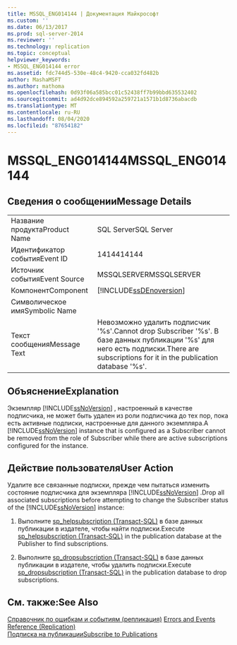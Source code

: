 ```yaml
---
title: MSSQL_ENG014144 | Документация Майкрософт
ms.custom: ''
ms.date: 06/13/2017
ms.prod: sql-server-2014
ms.reviewer: ''
ms.technology: replication
ms.topic: conceptual
helpviewer_keywords:
- MSSQL_ENG014144 error
ms.assetid: fdc744d5-530e-48c4-9420-cca032fd482b
author: MashaMSFT
ms.author: mathoma
ms.openlocfilehash: 0d93f06a585bcc01c52438ff7b99bbd635532402
ms.sourcegitcommit: ad4d92dce894592a259721a1571b1d8736abacdb
ms.translationtype: MT
ms.contentlocale: ru-RU
ms.lasthandoff: 08/04/2020
ms.locfileid: "87654182"
---
```

# <a name="mssql_eng014144"></a><span data-ttu-id="c6c76-102">MSSQL_ENG014144</span><span class="sxs-lookup"><span data-stu-id="c6c76-102">MSSQL_ENG014144</span></span>
    
## <a name="message-details"></a><span data-ttu-id="c6c76-103">Сведения о сообщении</span><span class="sxs-lookup"><span data-stu-id="c6c76-103">Message Details</span></span>  
  
|||  
|-|-|  
|<span data-ttu-id="c6c76-104">Название продукта</span><span class="sxs-lookup"><span data-stu-id="c6c76-104">Product Name</span></span>|<span data-ttu-id="c6c76-105">SQL Server</span><span class="sxs-lookup"><span data-stu-id="c6c76-105">SQL Server</span></span>|  
|<span data-ttu-id="c6c76-106">Идентификатор события</span><span class="sxs-lookup"><span data-stu-id="c6c76-106">Event ID</span></span>|<span data-ttu-id="c6c76-107">14144</span><span class="sxs-lookup"><span data-stu-id="c6c76-107">14144</span></span>|  
|<span data-ttu-id="c6c76-108">Источник события</span><span class="sxs-lookup"><span data-stu-id="c6c76-108">Event Source</span></span>|<span data-ttu-id="c6c76-109">MSSQLSERVER</span><span class="sxs-lookup"><span data-stu-id="c6c76-109">MSSQLSERVER</span></span>|  
|<span data-ttu-id="c6c76-110">Компонент</span><span class="sxs-lookup"><span data-stu-id="c6c76-110">Component</span></span>|[!INCLUDE[ssDEnoversion](../../includes/ssdenoversion-md.md)]|  
|<span data-ttu-id="c6c76-111">Символическое имя</span><span class="sxs-lookup"><span data-stu-id="c6c76-111">Symbolic Name</span></span>||  
|<span data-ttu-id="c6c76-112">Текст сообщения</span><span class="sxs-lookup"><span data-stu-id="c6c76-112">Message Text</span></span>|<span data-ttu-id="c6c76-113">Невозможно удалить подписчик '%s'.</span><span class="sxs-lookup"><span data-stu-id="c6c76-113">Cannot drop Subscriber '%s'.</span></span> <span data-ttu-id="c6c76-114">В базе данных публикации '%s' для него есть подписки.</span><span class="sxs-lookup"><span data-stu-id="c6c76-114">There are subscriptions for it in the publication database '%s'.</span></span>|  
  
## <a name="explanation"></a><span data-ttu-id="c6c76-115">Объяснение</span><span class="sxs-lookup"><span data-stu-id="c6c76-115">Explanation</span></span>  
 <span data-ttu-id="c6c76-116">Экземпляр [!INCLUDE[ssNoVersion](../../includes/ssnoversion-md.md)] , настроенный в качестве подписчика, не может быть удален из роли подписчика до тех пор, пока есть активные подписки, настроенные для данного экземпляра.</span><span class="sxs-lookup"><span data-stu-id="c6c76-116">A [!INCLUDE[ssNoVersion](../../includes/ssnoversion-md.md)] instance that is configured as a Subscriber cannot be removed from the role of Subscriber while there are active subscriptions configured for the instance.</span></span>  
  
## <a name="user-action"></a><span data-ttu-id="c6c76-117">Действие пользователя</span><span class="sxs-lookup"><span data-stu-id="c6c76-117">User Action</span></span>  
 <span data-ttu-id="c6c76-118">Удалите все связанные подписки, прежде чем пытаться изменить состояние подписчика для экземпляра [!INCLUDE[ssNoVersion](../../includes/ssnoversion-md.md)] .</span><span class="sxs-lookup"><span data-stu-id="c6c76-118">Drop all associated subscriptions before attempting to change the Subscriber status of the [!INCLUDE[ssNoVersion](../../includes/ssnoversion-md.md)] instance:</span></span>  
  
1.  <span data-ttu-id="c6c76-119">Выполните [sp_helpsubscription &#40;Transact-SQL&#41;](/sql/relational-databases/system-stored-procedures/sp-helpsubscription-transact-sql) в базе данных публикации в издателе, чтобы найти подписки.</span><span class="sxs-lookup"><span data-stu-id="c6c76-119">Execute [sp_helpsubscription &#40;Transact-SQL&#41;](/sql/relational-databases/system-stored-procedures/sp-helpsubscription-transact-sql) in the publication database at the Publisher to find subscriptions.</span></span>  
  
2.  <span data-ttu-id="c6c76-120">Выполните [sp_dropsubscription &#40;Transact-SQL&#41;](/sql/relational-databases/system-stored-procedures/sp-dropsubscription-transact-sql) в базе данных публикации в издателе, чтобы удалить подписки.</span><span class="sxs-lookup"><span data-stu-id="c6c76-120">Execute [sp_dropsubscription &#40;Transact-SQL&#41;](/sql/relational-databases/system-stored-procedures/sp-dropsubscription-transact-sql) in the publication database to drop subscriptions.</span></span>  
  
## <a name="see-also"></a><span data-ttu-id="c6c76-121">См. также:</span><span class="sxs-lookup"><span data-stu-id="c6c76-121">See Also</span></span>  
 <span data-ttu-id="c6c76-122">[Справочник по ошибкам и событиям (репликация)](errors-and-events-reference-replication.md) </span><span class="sxs-lookup"><span data-stu-id="c6c76-122">[Errors and Events Reference &#40;Replication&#41;](errors-and-events-reference-replication.md) </span></span>  
 [<span data-ttu-id="c6c76-123">Подписка на публикации</span><span class="sxs-lookup"><span data-stu-id="c6c76-123">Subscribe to Publications</span></span>](subscribe-to-publications.md)  
  
  
